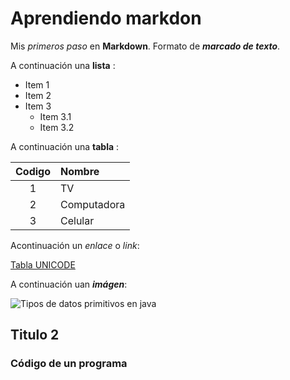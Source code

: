 # Aprendiendo markdon

Mis *primeros paso* en **Markdown**. Formato de ***marcado de texto***.

A continuación una **lista** :

* Item 1
* Item 2
* Item 3
  * Item 3.1
  * Item 3.2

A continuación una __tabla__ :

| Codigo | Nombre |
| :-: | :- |
| 1 | TV |
| 2 | Computadora |
| 3 | Celular |

 
Acontinuación un _enlace_ o *link*:

[Tabla UNICODE](https://symbl.cc/es/unicode/table/)

A continuación uan ***imágen***:

![Tipos de datos primitivos en java](https://www.arkaitzgarro.com/java/images/cap03/tipos-de-dato.png)

## Titulo 2

### Código de un programa
